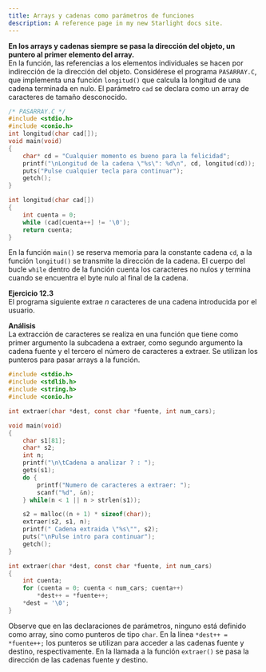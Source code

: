 ```yaml
---
title: Arrays y cadenas como parámetros de funciones
description: A reference page in my new Starlight docs site.
---
```


**En los arrays y cadenas siempre se pasa la dirección del objeto, un puntero al primer elemento del array.**  
En la función, las referencias a los elementos individuales se hacen por indirección de la dirección del objeto. Considérese el programa `PASARRAY.C`, que implementa una función `longitud()` que calcula la longitud de una cadena terminada en nulo. El parámetro `cad` se declara como un array de caracteres de tamaño desconocido.

```c
/* PASARRAY.C */
#include <stdio.h>
#include <conio.h>
int longitud(char cad[]);
void main(void)
{
    char* cd = "Cualquier momento es bueno para la felicidad";
    printf("\nLongitud de la cadena \"%s\": %d\n", cd, longitud(cd));
    puts("Pulse cualquier tecla para continuar");
    getch();
}

int longitud(char cad[])
{
    int cuenta = 0;
    while (cad[cuenta++] != '\0');
    return cuenta;
}
```

En la función `main()` se reserva memoria para la constante cadena `cd`, a la función `longitud()` se transmite la dirección de la cadena. El cuerpo del bucle `while` dentro de la función cuenta los caracteres no nulos y termina cuando se encuentra el byte nulo al final de la cadena.

**Ejercicio 12.3**  
El programa siguiente extrae *n* caracteres de una cadena introducida por el usuario.

**Análisis**  
La extracción de caracteres se realiza en una función que tiene como primer argumento la subcadena a extraer, como segundo argumento la cadena fuente y el tercero el número de caracteres a extraer. Se utilizan los punteros para pasar arrays a la función.

```c
#include <stdio.h>
#include <stdlib.h>
#include <string.h>
#include <conio.h>

int extraer(char *dest, const char *fuente, int num_cars);

void main(void)
{
    char s1[81];
    char* s2;
    int n;
    printf("\n\tCadena a analizar ? : ");
    gets(s1);
    do {
        printf("Numero de caracteres a extraer: ");
        scanf("%d", &n);
    } while(n < 1 || n > strlen(s1));

    s2 = malloc((n + 1) * sizeof(char));
    extraer(s2, s1, n);
    printf(" Cadena extraida \"%s\"", s2);
    puts("\nPulse intro para continuar");
    getch();
}

int extraer(char *dest, const char *fuente, int num_cars)
{
    int cuenta;
    for (cuenta = 0; cuenta < num_cars; cuenta++)
        *dest++ = *fuente++;
    *dest = '\0';
}
```

Observe que en las declaraciones de parámetros, ninguno está definido como array, sino como punteros de tipo `char`. En la línea `*dest++ = *fuente++;` los punteros se utilizan para acceder a las cadenas fuente y destino, respectivamente. En la llamada a la función `extraer()` se pasa la dirección de las cadenas fuente y destino.

